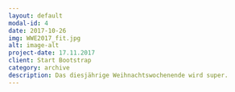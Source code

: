 ```yaml
---
layout: default
modal-id: 4
date: 2017-10-26
img: WWE2017_fit.jpg
alt: image-alt
project-date: 17.11.2017
client: Start Bootstrap
category: archive
description: Das diesjährige Weihnachtswochenende wird super.
---
```

